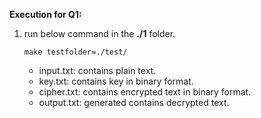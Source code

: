 **Execution for Q1:**
1. run below command in the **./1** folder.
    ```
    make testfolder=./test/
    ```
    * input.txt: contains plain text.
    * key.txt: contains key in binary format.
    * cipher.txt: contains encrypted text in binary format.
    * output.txt: generated contains decrypted text.